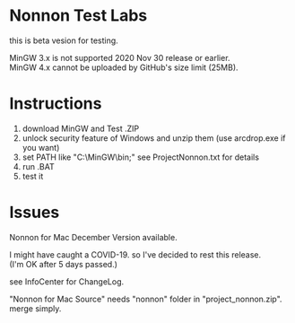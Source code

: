 # Nonnon Test Labs

this is beta vesion for testing.<br>

MinGW 3.x is not supported 2020 Nov 30 release or earlier.<br>
MinGW 4.x cannot be uploaded by GitHub's size limit (25MB).<br>

# Instructions

1. download MinGW and Test .ZIP<br>
2. unlock security feature of Windows and unzip them (use arcdrop.exe if you want)<br>
3. set PATH like "C:\MinGW\bin;" see ProjectNonnon.txt for details<br>
4. run .BAT<br>
5. test it<br>

# Issues

Nonnon for Mac December Version available.<br>

I might have caught a COVID-19. so I've decided to rest this release.<br>
(I'm OK after 5 days passed.)<br>

see InfoCenter for ChangeLog.<br>

"Nonnon for Mac Source" needs "nonnon" folder in "project_nonnon.zip". merge simply.<br>
